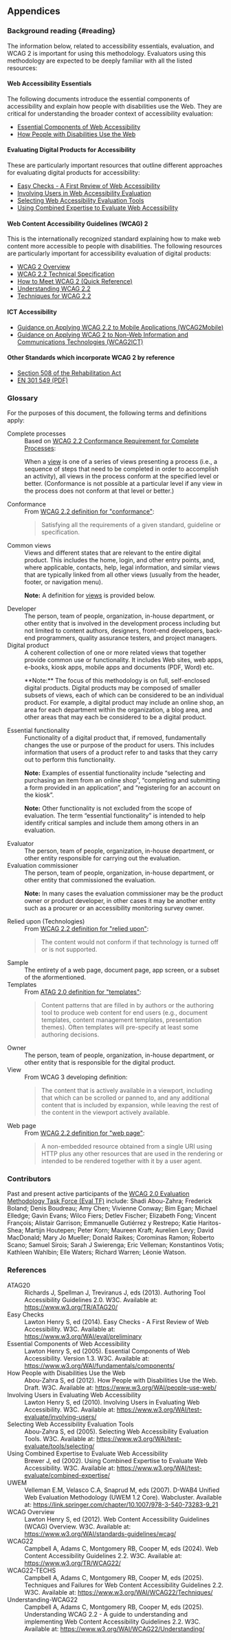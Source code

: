 ## Appendices

### Background reading {#reading}

The information below, related to accessibility essentials, evaluation, and WCAG 2 is important for using this methodology. Evaluators using this methodology are expected to be deeply familiar with all the listed resources:

#### Web Accessibility Essentials

The following documents introduce the essential components of accessibility and explain how people with disabilities use the Web. They are critical for understanding the broader context of accessibility evaluation:

* [Essential Components of Web Accessibility](https://www.w3.org/WAI/fundamentals/components/)
* [How People with Disabilities Use the Web](https://www.w3.org/WAI/people-use-web/)

#### Evaluating Digital Products for Accessibility

These are particularly important resources that outline different approaches for evaluating digital products for accessibility:

* [Easy Checks - A First Review of Web Accessibility](https://www.w3.org/WAI/test-evaluate/easy-checks/)
* [Involving Users in Web Accessibility Evaluation](https://www.w3.org/WAI/test-evaluate/involving-users/)
* [Selecting Web Accessibility Evaluation Tools](https://www.w3.org/WAI/test-evaluate/tools/selecting/)
* [Using Combined Expertise to Evaluate Web Accessibility](https://www.w3.org/WAI/test-evaluate/combined-expertise/)

#### Web Content Accessibility Guidelines (WCAG) 2

This is the internationally recognized standard explaining how to make web content more accessible to people with disabilities. The following resources are particularly important for accessibility evaluation of digital products:

* [WCAG 2 Overview](https://www.w3.org/WAI/standards-guidelines/wcag/)
* [WCAG 2.2 Technical Specification](https://www.w3.org/TR/WCAG22)
* [How to Meet WCAG 2 (Quick Reference)](https://www.w3.org/WAI/WCAG22/quickref/)
* [Understanding WCAG 2.2](https://www.w3.org/WAI/WCAG22/Understanding/)
* [Techniques for WCAG 2.2](https://www.w3.org/WAI/WCAG22/Techniques/)

#### ICT Accessibility
* [Guidance on Applying WCAG 2.2 to Mobile Applications (WCAG2Mobile)](https://www.w3.org/TR/wcag2mobile-22/)
* [Guidance on Applying WCAG 2 to Non-Web Information and Communications Technologies (WCAG2ICT)](https://www.w3.org/TR/wcag2ict-22/)

#### Other Standards which incorporate WCAG 2 by reference 

* [Section 508 of the Rehabilitation Act](https://www.access-board.gov/ict/)
* [EN 301 549 (PDF)](https://www.etsi.org/deliver/etsi_en/301500_301599/301549/03.02.01_60/en_301549v030201p.pdf)
 

### Glossary

For the purposes of this document, the following terms and definitions apply:

<dl>
<dt id="complete">Complete processes</dt>
<dd> Based on <a href="https://www.w3.org/TR/WCAG22/#cc3">WCAG 2.2 Conformance Requirement for Complete Processes</a>: 

When a <a href="#view">view</a> is one of a series of views presenting a process (i.e., a sequence of steps that need to be completed in order to accomplish an activity), all views in the process conform at the specified level or better. (Conformance is not possible at a particular level if any view in the process does not conform at that level or better.)</dd>

<dt id="conformance">Conformance</dt>
<dd>From <a href="https://www.w3.org/TR/WCAG/#dfn-conform">WCAG 2.2 definition for "conformance"</a>:  
<blockquote>Satisfying all the requirements of a given standard, guideline or specification.</blockquote></dd>

<dt id="common">Common views</dt>
<dd>Views and different states that are relevant to the entire digital product. This includes the home, login, and other entry points, and, where applicable, contacts, help, legal information, and similar views that are typically linked from all other views (usually from the header, footer, or navigation menu).

**Note:** A definition for [views](#view) is provided below.</dd>

<dt id="developer">Developer</dt>
<dd>The person, team of people, organization, in-house department, or other entity that is involved in the  development process including but not limited to content authors, designers, front-end developers, back-end programmers, quality assurance testers, and project managers.</dd>

<dt id="digital-product">Digital product</dt>
<dd>A coherent collection of one or more related views that together provide common use or functionality. It includes Web sites, web apps, e-books, kiosk apps, mobile apps and documents (PDF, Word) etc.

<p class="note">
**Note:** The focus of this methodology is on full, self-enclosed digital products. Digital products may be composed of smaller subsets of views, each of which can be considered to be an individual product. For example, a digital product may include an online shop, an area for each department within the organization, a blog area, and other areas that may each be considered to be a digital product.</p></dd>

<dt id="functionality">Essential functionality</dt>
<dd>Functionality of a digital product that, if removed, fundamentally changes the use or purpose of the product for users. This includes information that users of a product refer to and tasks that they carry out to perform this functionality.

**Note:** Examples of essential functionality include “selecting and purchasing an item from an online shop”, “completing and submitting a form provided in an application”, and “registering for an account on the kiosk”.

**Note:** Other functionality is not excluded from the scope of evaluation. The term “essential functionality” is intended to help identify critical samples and include them among others in an evaluation.</dd>

<dt id="evaluator">Evaluator</dt>
<dd>The person, team of people, organization, in-house department, or other entity responsible for carrying out the evaluation.</dd>

<dt id="commissioner">Evaluation commissioner</dt>
<dd>The person, team of people, organization, in-house department, or other entity that commissioned the evaluation.

**Note:** In many cases the evaluation commissioner may be the product owner or product developer, in other cases it may be another entity such as a procurer or an accessibility monitoring survey owner.</dd>

<dt id="relied">Relied upon (Technologies)</dt>

<dd>From <a href="https://www.w3.org/TR/WCAG22/#dfn-reliedupon">WCAG 2.2 definition for "relied upon"</a>:  
<blockquote>The content would not conform if that technology is turned off or is not supported.</blockquote></dd>

<dt id="sample">Sample</dt>
<dd>The entirety of a web page, document page, app screen, or a subset of the aformentioned.</dd>

<dt id="template">Templates</dt>

<dd>From <a href="https://www.w3.org/TR/ATAG20/#def-Template">ATAG 2.0 definition for "templates"</a>:  
<blockquote>Content patterns that are filled in by authors or the authoring tool to produce web content for end users (e.g., document templates, content management templates, presentation themes). Often templates will pre-specify at least some authoring decisions.</blockquote></dd>

<dt id="owner">Owner</dt>
<dd>The person, team of people, organization, in-house department, or other entity that is responsible for the digital product.</dd>

<dt id="view">View</dt>
<dd>From WCAG 3 developing definition:  
<blockquote>The content that is actively available in a viewport, including that which can be scrolled or panned to, and any additional content that is included by expansion, while leaving the rest of the content in the viewport actively available.</blockquote></dd>

<dt id="webpage">Web page</dt>
<dd>From <a href="https://www.w3.org/TR/WCAG22/#dfn-webpage">WCAG 2.2 definition for "web page"</a>:  
<blockquote>A non-embedded resource obtained from a single URI using HTTP plus any other resources that are used in the rendering or intended to be rendered together with it by a user agent.</blockquote></dd>
</dl>


### Contributors

Past and present active participants of the [WCAG 2.0 Evaluation Methodology Task Force (Eval TF)](https://www.w3.org/WAI/ER/2011/eval/eval-tf) include: Shadi Abou-Zahra; Frederick Boland; Denis Boudreau; Amy Chen; Vivienne Conway; Bim Egan; Michael Elledge; Gavin Evans; Wilco Fiers; Detlev Fischer; Elizabeth Fong; Vincent François; Alistair Garrison; Emmanuelle Gutiérrez y Restrepo; Katie Haritos-Shea; Martijn Houtepen; Peter Korn; Maureen Kraft; Aurelien Levy; David MacDonald; Mary Jo Mueller; Donald Raikes; Corominas Ramon; Roberto Scano; Samuel Sirois; Sarah J Swierenga; Eric Velleman; Konstantinos Votis; Kathleen Wahlbin; Elle Waters; Richard Warren; Léonie Watson.

### References

<dl>
  <dt>ATAG20</dt>
  <dd>Richards J, Spellman J, Treviranus J, eds (2013). Authoring Tool Accessibility Guidelines 2.0. W3C. Available at: <a href="https://www.w3.org/TR/ATAG20/">https://www.w3.org/TR/ATAG20/</a></dd>
  <dt>Easy Checks</dt>
  <dd>Lawton Henry S, ed (2014). Easy Checks - A First Review of Web Accessibility. W3C. Available at: <a href="https://www.w3.org/WAI/eval/preliminary">https://www.w3.org/WAI/eval/preliminary</a></dd>
  <dt>Essential Components of Web Accessibility</dt>
  <dd>Lawton Henry S, ed (2005). Essential Components of Web Accessibility. Version 1.3. W3C. Available at: <a href="https://www.w3.org/WAI/fundamentals/components/">https://www.w3.org/WAI/fundamentals/components/</a></dd>
  <dt>How People with Disabilities Use the Web</dt>
  <dd>Abou-Zahra S, ed (2012). How People with Disabilities Use the Web. Draft. W3C. Available at: <a href="https://www.w3.org/WAI/people-use-web/">https://www.w3.org/WAI/people-use-web/</a></dd>
  <dt>Involving Users in Evaluating Web Accessibility</dt>
  <dd>Lawton Henry S, ed (2010). Involving Users in Evaluating Web Accessibility. W3C. Available at: <a href="https://www.w3.org/WAI/test-evaluate/involving-users/">https://www.w3.org/WAI/test-evaluate/involving-users/</a></dd>
  <dt>Selecting Web Accessibility Evaluation Tools</dt>
  <dd>Abou-Zahra S, ed (2005). Selecting Web Accessibility Evaluation Tools. W3C. Available at: <a href="https://www.w3.org/WAI/test-evaluate/tools/selecting/">https://www.w3.org/WAI/test-evaluate/tools/selecting/</a></dd>
  <dt>Using Combined Expertise to Evaluate Web Accessibility</dt>
  <dd>Brewer J, ed (2002). Using Combined Expertise to Evaluate Web Accessibility. W3C. Available at: <a href="https://www.w3.org/WAI/test-evaluate/combined-expertise/">https://www.w3.org/WAI/test-evaluate/combined-expertise/</a></dd>
  <dt>UWEM</dt>
  <dd>Velleman E.M, Velasco C.A, Snaprud M, eds (2007). D-WAB4 Unified Web Evaluation Methodology (UWEM 1.2 Core). Wabcluster. Available at: <a href="https://link.springer.com/chapter/10.1007/978-3-540-73283-9_21/">https://link.springer.com/chapter/10.1007/978-3-540-73283-9_21</a></dd>
  <dt>WCAG Overview</dt>
  <dd>Lawton Henry S, ed (2012). Web Content Accessibility Guidelines (WCAG) Overview. W3C. Available at: <a href="https://www.w3.org/WAI/standards-guidelines/wcag/">https://www.w3.org/WAI/standards-guidelines/wcag/</a></dd>
  <dt>WCAG22</dt>
  <dd>Campbell A, Adams C, Montgomery RB, Cooper M, eds (2024). Web Content Accessibility Guidelines 2.2. W3C. Available at: <a href="https://www.w3.org/TR/WCAG22/">https://www.w3.org/TR/WCAG22/</a></dd>
  <dt>WCAG22-TECHS</dt>
  <dd>Campbell A, Adams C, Montgomery RB, Cooper M, eds (2025). Techniques and Failures for Web Content Accessibility Guidelines 2.2. W3C. Available at: <a href="https://www.w3.org/WAI/WCAG22/Techniques/">https://www.w3.org/WAI/WCAG22/Techniques/</a></dd>
  <dt>Understanding-WCAG22</dt>
  <dd>Campbell A, Adams C, Montgomery RB, Cooper M, eds (2025). Understanding WCAG 2.2 - A guide to understanding and implementing Web Content Accessibility Guidelines 2.2. W3C. Available at: <a href="https://www.w3.org/WAI/WCAG22/Understanding/">https://www.w3.org/WAI/WCAG22/Understanding/</a></dd>
</dl>